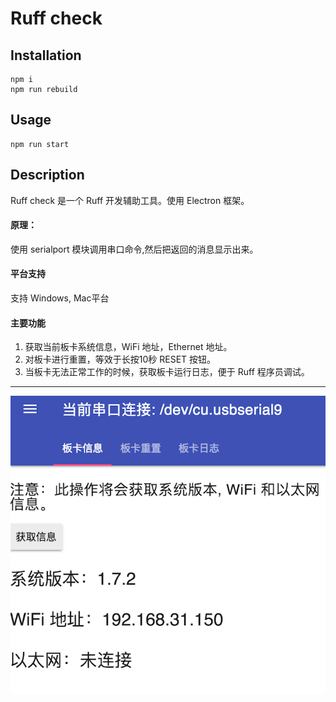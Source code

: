 # Ruff check

## Installation

```
npm i
npm run rebuild
```

## Usage

```
npm run start
```

## Description

Ruff check 是一个 Ruff 开发辅助工具。使用 Electron 框架。

#### 原理：
使用 serialport 模块调用串口命令,然后把返回的消息显示出来。

#### 平台支持
支持 Windows, Mac平台

#### 主要功能
1. 获取当前板卡系统信息，WiFi 地址，Ethernet 地址。
2. 对板卡进行重置，等效于长按10秒 RESET 按钮。
3. 当板卡无法正常工作的时候，获取板卡运行日志，便于 Ruff 程序员调试。

---

![](demo.png)